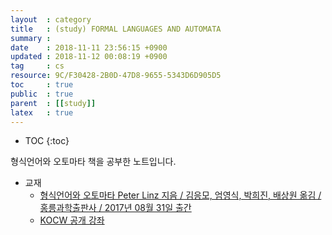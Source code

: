 ```yaml
---
layout  : category
title   : (study) FORMAL LANGUAGES AND AUTOMATA
summary : 
date    : 2018-11-11 23:56:15 +0900
updated : 2018-11-12 00:08:19 +0900
tag     : cs
resource: 9C/F30428-2B0D-47D8-9655-5343D6D905D5
toc     : true
public  : true
parent  : [[study]]
latex   : true
---
```

* TOC
{:toc}

형식언어와 오토마타 책을 공부한 노트입니다.

* 교재
    * [형식언어와 오토마타 Peter Linz 지음 / 김응모, 엄영식, 박희진, 배상원 옮김 / 홍릉과학출판사 / 2017년 08월 31일 출간](https://www.kyobobook.co.kr/product/detailViewKor.laf?barcode=9791156005414 )
    * [KOCW 공개 강좌](http://www.kocw.net/home/search/kemView.do?kemId=1220786 )
